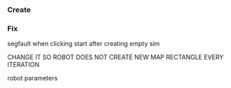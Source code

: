 ### Create


### Fix
segfault when clicking start after creating empty sim

CHANGE IT SO ROBOT DOES NOT CREATE NEW MAP RECTANGLE EVERY ITERATION

robot parameters
